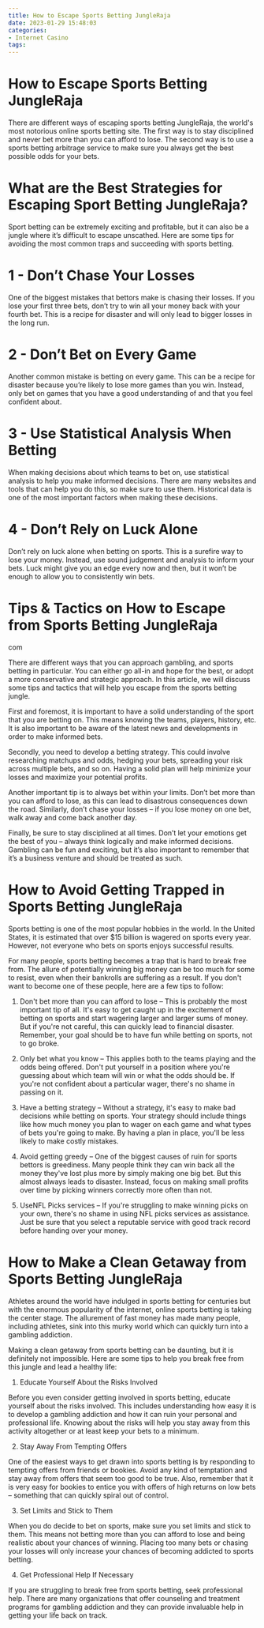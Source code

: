 ```yaml
---
title: How to Escape Sports Betting JungleRaja
date: 2023-01-29 15:48:03
categories:
- Internet Casino
tags:
---
```



#  How to Escape Sports Betting JungleRaja

There are different ways of escaping sports betting JungleRaja, the world's most notorious online sports betting site. The first way is to stay disciplined and never bet more than you can afford to lose. The second way is to use a sports betting arbitrage service to make sure you always get the best possible odds for your bets.

#  What are the Best Strategies for Escaping Sport Betting JungleRaja?

Sport betting can be extremely exciting and profitable, but it can also be a jungle where it’s difficult to escape unscathed. Here are some tips for avoiding the most common traps and succeeding with sports betting.

# 1 - Don’t Chase Your Losses

One of the biggest mistakes that bettors make is chasing their losses. If you lose your first three bets, don’t try to win all your money back with your fourth bet. This is a recipe for disaster and will only lead to bigger losses in the long run.

# 2 - Don’t Bet on Every Game

Another common mistake is betting on every game. This can be a recipe for disaster because you’re likely to lose more games than you win. Instead, only bet on games that you have a good understanding of and that you feel confident about.

# 3 - Use Statistical Analysis When Betting

When making decisions about which teams to bet on, use statistical analysis to help you make informed decisions. There are many websites and tools that can help you do this, so make sure to use them. Historical data is one of the most important factors when making these decisions.

# 4 - Don’t Rely on Luck Alone

Don’t rely on luck alone when betting on sports. This is a surefire way to lose your money. Instead, use sound judgement and analysis to inform your bets. Luck might give you an edge every now and then, but it won’t be enough to allow you to consistently win bets.

#  Tips & Tactics on How to Escape from Sports Betting JungleRaja
com

There are different ways that you can approach gambling, and sports betting in particular. You can either go all-in and hope for the best, or adopt a more conservative and strategic approach. In this article, we will discuss some tips and tactics that will help you escape from the sports betting jungle.

First and foremost, it is important to have a solid understanding of the sport that you are betting on. This means knowing the teams, players, history, etc. It is also important to be aware of the latest news and developments in order to make informed bets.

Secondly, you need to develop a betting strategy. This could involve researching matchups and odds, hedging your bets, spreading your risk across multiple bets, and so on. Having a solid plan will help minimize your losses and maximize your potential profits.

Another important tip is to always bet within your limits. Don’t bet more than you can afford to lose, as this can lead to disastrous consequences down the road. Similarly, don’t chase your losses – if you lose money on one bet, walk away and come back another day.

Finally, be sure to stay disciplined at all times. Don’t let your emotions get the best of you – always think logically and make informed decisions. Gambling can be fun and exciting, but it’s also important to remember that it’s a business venture and should be treated as such.

#  How to Avoid Getting Trapped in Sports Betting JungleRaja 

Sports betting is one of the most popular hobbies in the world. In the United States, it is estimated that over $15 billion is wagered on sports every year. However, not everyone who bets on sports enjoys successful results.

For many people, sports betting becomes a trap that is hard to break free from. The allure of potentially winning big money can be too much for some to resist, even when their bankrolls are suffering as a result. If you don't want to become one of these people, here are a few tips to follow:

1) Don't bet more than you can afford to lose – This is probably the most important tip of all. It's easy to get caught up in the excitement of betting on sports and start wagering larger and larger sums of money. But if you're not careful, this can quickly lead to financial disaster. Remember, your goal should be to have fun while betting on sports, not to go broke.

2) Only bet what you know – This applies both to the teams playing and the odds being offered. Don't put yourself in a position where you're guessing about which team will win or what the odds should be. If you're not confident about a particular wager, there's no shame in passing on it.

3) Have a betting strategy – Without a strategy, it's easy to make bad decisions while betting on sports. Your strategy should include things like how much money you plan to wager on each game and what types of bets you're going to make. By having a plan in place, you'll be less likely to make costly mistakes.

4) Avoid getting greedy – One of the biggest causes of ruin for sports bettors is greediness. Many people think they can win back all the money they've lost plus more by simply making one big bet. But this almost always leads to disaster. Instead, focus on making small profits over time by picking winners correctly more often than not.

5) UseNFL Picks services – If you're struggling to make winning picks on your own, there's no shame in using NFL picks services as assistance. Just be sure that you select a reputable service with good track record before handing over your money.

#  How to Make a Clean Getaway from Sports Betting JungleRaja

Athletes around the world have indulged in sports betting for centuries but with the enormous popularity of the internet, online sports betting is taking the center stage. The allurement of fast money has made many people, including athletes, sink into this murky world which can quickly turn into a gambling addiction.

Making a clean getaway from sports betting can be daunting, but it is definitely not impossible. Here are some tips to help you break free from this jungle and lead a healthy life:

1. Educate Yourself About the Risks Involved

Before you even consider getting involved in sports betting, educate yourself about the risks involved. This includes understanding how easy it is to develop a gambling addiction and how it can ruin your personal and professional life. Knowing about the risks will help you stay away from this activity altogether or at least keep your bets to a minimum.

2. Stay Away From Tempting Offers

One of the easiest ways to get drawn into sports betting is by responding to tempting offers from friends or bookies. Avoid any kind of temptation and stay away from offers that seem too good to be true. Also, remember that it is very easy for bookies to entice you with offers of high returns on low bets – something that can quickly spiral out of control.

3. Set Limits and Stick to Them

When you do decide to bet on sports, make sure you set limits and stick to them. This means not betting more than you can afford to lose and being realistic about your chances of winning. Placing too many bets or chasing your losses will only increase your chances of becoming addicted to sports betting.

4. Get Professional Help If Necessary

If you are struggling to break free from sports betting, seek professional help. There are many organizations that offer counseling and treatment programs for gambling addiction and they can provide invaluable help in getting your life back on track.